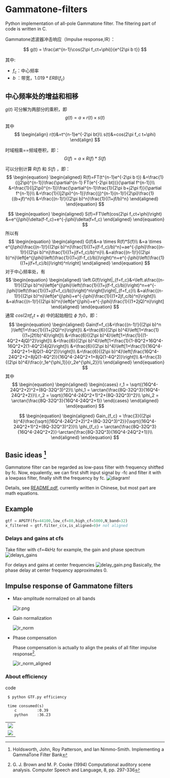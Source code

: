 # Gammatone-filters
Python implementation of all-pole Gammatone filter.
The filtering part of code is written in C.

Gammatone滤波器冲击响应（Impulse response,IR）：

$$
g(t) = \frac{at^{n-1}\cos(2\pi f_ct+\phi)}{e^{2\pi b t}}
$$

其中:

- $f_c$：中心频率
- $b$ ：带宽，$1.019*ERB(f_c)$


## 中心频率处的增益和相移

$g(t)$ 可分解为两部分的乘积，即
$$
g(t)=a \times r(t) \times s(t)
$$
其中
$$
\begin{align}
r(t)&=t^{n-1}e^{-2\pi bt}\\
s(t)&=cos(2\pi f_c t+\phi)
\end{align}
$$

时域相乘==频域卷积，即：
$$
G(f)=a\times R(f)*S(f)
$$

可以分别计算 $R(f)$ 和 $S(f)$ ，即：
$$
\begin{equation}
\begin{aligned}
R(f)=FT(t^{n-1}e^{-2\pi b t})
&=\frac{1}{(j2\pi)^{n-1}}\frac{\partial^{n-1} FT(e^{-2\pi bt})}{\partial f^{n-1}}\\
&=\frac{1}{(j2\pi)^{n-1}}\frac{\partial^{n-1}\frac{1}{2\pi b+j2\pi f}}{\partial f^{n-1}}\\
&=\frac{1}{(j2\pi)^{n-1}}\frac{(j)^{n-1}(n-1)!}{2\pi}\frac{1}{(b+jf)^n}\\
&=\frac{(n-1)!}{(2\pi b)^n}\frac{1}{(1+jf/b)^n}
\end{aligned}
\end{equation}
$$

$$
\begin{equation}
\begin{aligned}
S(f)=FT\left(cos(2\pi f_ct+\phi)\right)
&=e^{j\phi}\delta(f-f_c)+e^{-j\phi}\delta(f+f_c)
\end{aligned}
\end{equation}
$$
所以有
$$
\begin{equation}
\begin{aligned}
G(f)&=a \times R(f)*S(f)\\
&=a \times e^{j\phi}\frac{(n-1)!}{(2\pi b)^n}\frac{1}{(1+j(f-f_c)/b)^n}+ae^{-j\phi}\frac{(n-1)!}{(2\pi b)^n}\frac{1}{(1+j(f+f_c)/b)^n}\\
&=a\frac{(n-1)!}{(2\pi b)^n}\left[e^{j\phi}\left(\frac{1}{(1+j(f-f_c)/b)}\right)^n+e^{-j\phi}\left(\frac{1}{(1+j(f+f_c)/b)}\right)^n\right]
\end{aligned}
\end{equation}
$$
对于中心频率处，有
$$
\begin{equation}
\begin{aligned}
\left.G(f)\right|_{f=f_c}&=\left.a\frac{(n-1)!}{(2\pi b)^n}\left[e^{j\phi}\left(\frac{1}{(1+j(f-f_c)/b)}\right)^n+e^{-j\phi}\left(\frac{1}{(1+j(f+f_c)/b)}\right)^n\right]\right|_{f=f_c}\\
&=a\frac{(n-1)!}{(2\pi b)^n}\left[e^{j\phi}+e^{-j\phi}\frac{1}{(1+2jf_c/b)^n}\right]\\
&=a\frac{(n-1)!}{(2\pi b)^n}\left[e^{j\phi}+e^{-j\phi}\frac{1}{(1+2jQ)^n}\right]
\end{aligned}
\end{equation}
$$
通常 $cos(2\pi f_c t+\phi)$ 中的起始相位 $\phi$ 为0，即：
$$
\begin{equation}
\begin{aligned}
Gain(f=f_c)&=\frac{(n-1)!}{(2\pi b)^n }\left[1+\frac{1}{(1+j2Q)^n}\right]\\
&=\frac{6}{(2\pi b)^4}\left[1+\frac{1}{(1+j2f/b)^4}\right]\\
&=\frac{6}{(2\pi b)^4}\left[1+\frac{1}{(1-4Q^2+4jQ)^2}\right]\\
&=\frac{6}{(2\pi b)^4}\left[1+\frac{1}{1-8Q^2+16Q^4-16Q^2+2(1-4Q^2)4jQ}\right]\\
&=\frac{6}{(2\pi b)^4}\left[1+\frac{1}{16Q^4-24Q^2+1+8jQ(1-4Q^2)}\right]\\
&=\frac{6}{(2\pi b)^4}\left[\frac{16Q^4-24Q^2+2+8jQ(1-4Q^2)}{16Q^4-24Q^2+1+8jQ(1-4Q^2)}\right]\\
&=\frac{3}{(2\pi b)^4}\frac{r_1e^{\phi_1}}{r_2e^{\phi_2}}\\
\end{aligned}
\end{equation}
$$
其中
$$
\begin{equation}
\begin{aligned}
\begin{cases}
r_1 = \sqrt{(16Q^4-24Q^2+2)^2+(8Q-32Q^3)^2}\\
\phi_1 = \arctan{\frac{8Q-32Q^3}{16Q^4-24Q^2+2}}\\
r_2 = \sqrt{(16Q^4-24Q^2+1)^2+(8Q-32Q^3)^2}\\
\phi_2 = \arctan{\frac{8Q-32Q^3}{16Q^4-24Q^2+1}}
\end{cases}
\end{aligned}
\end{equation}
$$

$$
\begin{equation}
\begin{aligned}
Gain_{f_c} = \frac{3}{(2\pi b)^4}\frac{\sqrt{(16Q^4-24Q^2+2)^2+(8Q-32Q^3)^2}}{\sqrt{(16Q^4-24Q^2+1)^2+(8Q-32Q^3)^2}}\\
\phi_{f_c} = \arctan{\frac{8Q-32Q^3}{16Q^4-24Q^2+2}}-\arctan{\frac{8Q-32Q^3}{16Q^4-24Q^2+1}}\\
\end{aligned}
\end{equation}
$$


## Basic ideas [^Holdsworth1988]
Gammatone filter can be regarded as low-pass filter with frequency shitfted by fc. Now, equalently, we can first shift input signal by -fc and filter it with a lowpass filter, finally shift the frequency by fc.
![diagram](images/diagram.png)!

Details, see [README.pdf](README.pdf), currently written in Chinese, but most part are math equations.

## Example

  ```Python
  gtf = APGTF(fs=44100,low_cf=80,high_cf=5000,N_band=32)
  x_filtered = gtf.filter_c(x,is_aligned=0)# not aligned
  ```

### Delays and gains at cfs
  Take filter with cf=4kHz for example, the gain and phase spectrum
  ![delays_gains](images/filter_spectrum.png)

  For delays and gains at center frequencies
  ![delay_gain.png](images/delay_gain.png)
  Basically, the phase delay at center frequency approximates 0.

## Impulse response of Gammatone filters
- Max-amplitude normalized on all bands

  ![ir.png](images/ir.png)

- Gain normalization

  ![ir_norm](images/ir_norm.png)

- Phase compensation

  Phase compensation is actually to align the peaks of all filter impulse response[^Brown1994].

  ![ir_norm_aligned](images/ir_norm_aligned.png)

  <!-- Next, I want to make summary about signal recovery after filtered by Gammatone filters.[Flag] -->

### About efficiency

code
```shell
 $ python GTF.py efficiency

 time consumed(s)
    c         :0.39
    python    :36.23
```


<table>
<tr> <td><img src='test.png'></td> </tr>
<tr> <td><img src='test_phi0.png'></td> </tr> 
</table>


[^Holdsworth1988]: Holdsworth, John, Roy Patterson, and Ian Nimmo-Smith. Implementing a GammaTone Filter Bank

[^Brown1994]: G. J. Brown and M. P. Cooke (1994) Computational auditory scene analysis. Computer Speech and Language, 8, pp. 297-336
